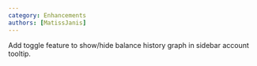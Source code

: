 ```yaml
---
category: Enhancements
authors: [MatissJanis]
---
```


Add toggle feature to show/hide balance history graph in sidebar account tooltip.

